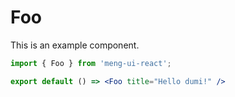 # Foo

This is an example component.

```jsx
import { Foo } from 'meng-ui-react';

export default () => <Foo title="Hello dumi!" />
```
